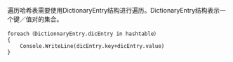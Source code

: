 遍历哈希表需要使用DictionaryEntry结构进行遍历。DictionaryEntry结构表示一个键／值对的集合。

```
foreach（DictionnaryEntry.dicEntry in hashtable）
{
	Console.WriteLine(dicEntry.key+dicEntry.value)
}

```

